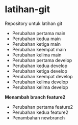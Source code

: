 # latihan-git
Repository untuk latihan git

- Perubahan pertama main
- Perubahan kedua main
- Perubahan ketiga main
- Perubahan keempat main
- Perubahan kelima main
- Perubahan pertama develop
- Perubahan kedua develop
- Perubahan ketiga develop
- Perubahan keempat develop
- Perubahan kelima develop
- Perubahan kelima develop

**Menambah branch feature2**
- Perubahan pertama feature2
- Perubahan kedua feature2
- Penambahan newbranch